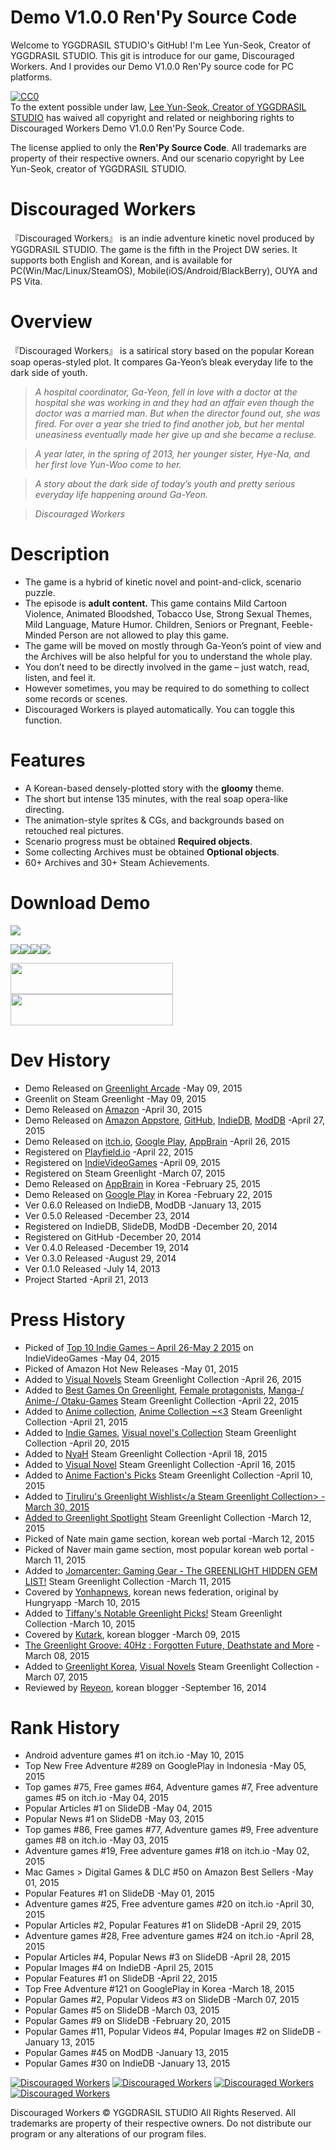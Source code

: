 Demo V1.0.0 Ren'Py Source Code
===================
Welcome to YGGDRASIL STUDIO's GitHub! I'm Lee Yun-Seok, Creator of YGGDRASIL STUDIO. This git is introduce for our game, Discouraged Workers. And I provides our Demo V1.0.0 Ren'Py source code for PC platforms.

<p xmlns:dct="http://purl.org/dc/terms/">
  <a rel="license"
     href="http://creativecommons.org/publicdomain/zero/1.0/">
    <img src="http://i.creativecommons.org/p/zero/1.0/88x31.png" style="border-style: none;" alt="CC0" />
  </a>
  <br />
  To the extent possible under law,
  <a rel="dct:publisher"
     href="https://github.com/YGGDRASIL-STUDIO/Discouraged-Workers">
    <span property="dct:title">Lee Yun-Seok, Creator of YGGDRASIL STUDIO</span></a>
  has waived all copyright and related or neighboring rights to
  <span property="dct:title">Discouraged Workers Demo V1.0.0 Ren'Py Source Code</span>.
</p>

The license applied to only the **Ren'Py Source Code**. All trademarks are property of their respective owners. And our scenario copyright by Lee Yun-Seok, creator of YGGDRASIL STUDIO.

Discouraged Workers
===================
『Discouraged Workers』 is an indie adventure kinetic novel produced by YGGDRASIL STUDIO. The game is the fifth in the Project DW series. It supports both English and Korean, and is available for PC(Win/Mac/Linux/SteamOS), Mobile(iOS/Android/BlackBerry), OUYA and PS Vita.


Overview
===================
『Discouraged Workers』 is a satirical story based on the popular Korean soap operas-styled plot. It compares Ga-Yeon’s bleak everyday life to the dark side of youth.

> _A hospital coordinator, Ga-Yeon, fell in love with a doctor at the hospital she was working in and they had an affair even though the doctor was a married man. But when the director found out, she was fired. For over a year she tried to find another job, but her mental uneasiness eventually made her give up and she became a recluse._

> _A year later, in the spring of 2013, her younger sister, Hye-Na, and her first love Yun-Woo come to her._

> _A story about the dark side of today’s youth and pretty serious everyday life happening around Ga-Yeon._

> _Discouraged Workers_


Description
===================
- The game is a hybrid of kinetic novel and point-and-click, scenario puzzle.
- The episode is **adult content.** This game contains Mild Cartoon Violence, Animated Bloodshed, Tobacco Use, Strong Sexual Themes, Mild Language, Mature Humor. Children, Seniors or Pregnant, Feeble-Minded Person are not allowed to play this game. 
- The game will be moved on mostly through Ga-Yeon’s point of view and the Archives will be also helpful for you to understand the whole play.
- You don’t need to be directly involved in the game – just watch, read, listen, and feel it.
- However sometimes, you may be required to do something to collect some records or scenes.
- Discouraged Workers is played automatically. You can toggle this function.


Features
===================
- A Korean-based densely-plotted story with the **gloomy** theme.
- The short but intense 135 minutes, with the real soap opera-like directing.
- The animation-style sprites & CGs, and backgrounds based on retouched real pictures.
- Scenario progress must be obtained **Required objects**. 
- Some collecting Archives must be obtained **Optional objects**. 
- 60+ Archives and 30+ Steam Achievements.


Download Demo
===================
<img src="https://yggdrasil-studio.github.io/Discouraged-Workers/images/rating_demo.png" />

<a href="http://yggdrasilstudio.itch.io/discouraged-workers" target="_blank"><img src="https://yggdrasil-studio.github.io/Discouraged-Workers/images/itchio.png" /></a><a href="http://www.amazon.com/s/ref=bl_sr_videogames-download?_encoding=UTF8&field-brandtextbin=YGGDRASIL%20STUDIO&node=468642" target="_blank"><img src="https://yggdrasil-studio.github.io/Discouraged-Workers/images/amazon.png" /></a><a href="https://play.google.com/store/apps/details?id=kr.indiegame.dw" target="_blank"><img src="http://yggdrasil-studio.github.io/Discouraged-Workers/images/googleplay.png" /></a><a href="http://www.amazon.com/gp/product/B00WQGAGBO" target="_blank"><img src="https://yggdrasil-studio.github.io/Discouraged-Workers/images/kindle.png" /></a>

<a href="http://www.indiedb.com/games/discouraged-workers/downloads" target="_blank"><img src="http://button.indiedb.com/download/medium/83861.png" alt="" width="260" height="50" /></a><a href="http://www.moddb.com/games/discouraged-workers/downloads" target="_blank"><img src="http://button.moddb.com/download/medium/83861.png" alt="" width="260" height="50" /></a>


Dev History
===================
* Demo Released on <a href="http://greenlightarcade.com/game/31/discouraged-workers" target="_blank">Greenlight Arcade</a> -May 09, 2015
* Greenlit on Steam Greenlight -May 09, 2015
* Demo Released on <a href="http://www.amazon.com/s/ref=bl_sr_videogames-download?_encoding=UTF8&field-brandtextbin=YGGDRASIL%20STUDIO&node=468642" target="_blank">Amazon</a> -April 30, 2015
* Demo Released on <a href="http://www.amazon.com/gp/product/B00WQGAGBO" target="_blank">Amazon Appstore</a>, <a href="https://github.com/YGGDRASIL-STUDIO/Discouraged-Workers" target="_blank">GitHub</a>, <a href="http://www.indiedb.com/games/discouraged-workers" target="_blank">IndieDB</a>, <a href="http://www.moddb.com/games/discouraged-workers" target="_blank">ModDB</a> -April 27, 2015
* Demo Released on <a href="http://yggdrasilstudio.itch.io/discouraged-workers" target="_blank">itch.io</a>, <a href="https://play.google.com/store/apps/details?id=kr.indiegame.dw" target="_blank">Google Play</a>, <a href="http://www.appbrain.com/app/kr.indiegame.dw" target="_blank">AppBrain</a> -April 26, 2015
* Registered on <a href="http://playfield.io/discouraged-workers" target="_blank">Playfield.io</a> -April 22, 2015
* Registered on <a href="http://indievideogames.com/discouraged-workers/" target="_blank">IndieVideoGames</a> -April 09, 2015
* Registered on Steam Greenlight -March 07, 2015 
* Demo Released on <a href="http://www.appbrain.com/app/kr.indiegame.dw" target="_blank">AppBrain</a> in Korea -February 25, 2015
* Demo Released on <a href="https://play.google.com/store/apps/details?id=kr.indiegame.dw" target="_blank">Google Play</a> in Korea -February 22, 2015
* Ver 0.6.0 Released on IndieDB, ModDB -January 13, 2015
* Ver 0.5.0 Released -December 23, 2014
* Registered on IndieDB, SlideDB, ModDB -December 20, 2014
* Registered on GitHub -December 20, 2014
* Ver 0.4.0 Released -December 19, 2014
* Ver 0.3.0 Released -August 29, 2014
* Ver 0.1.0 Released -July 14, 2013
* Project Started -April 21, 2013

Press History
===================
* Picked of <a href="http://indievideogames.com/top-10-indie-games-april-26-may-2-2015/" target="_blank">Top 10 Indie Games – April 26-May 2 2015</a> on IndieVideoGames -May 04, 2015
* Picked of Amazon Hot New Releases -May 01, 2015
* Added to <a href="http://steamcommunity.com/sharedfiles/filedetails/?id=367255613" target="_blank">Visual Novels</a> Steam Greenlight Collection -April 26, 2015
* Added to <a href="http://steamcommunity.com/sharedfiles/filedetails/?id=273781039" target="_blank">Best Games On Greenlight</a>, <a href="http://steamcommunity.com/sharedfiles/filedetails/?id=106578306" target="_blank">Female protagonists</a>, <a href="http://steamcommunity.com/sharedfiles/filedetails/?id=231854227" target="_blank">Manga-/ Anime-/ Otaku-Games</a> Steam Greenlight Collection -April 22, 2015
* Added to <a href="http://steamcommunity.com/sharedfiles/filedetails/?id=329035179" target="_blank">Anime collection</a>, <a href="http://steamcommunity.com/sharedfiles/filedetails/?id=329033728" target="_blank">Anime Collection ~<3</a> Steam Greenlight Collection -April 21, 2015
* Added to <a href="http://steamcommunity.com/sharedfiles/filedetails/?id=171822259" target="_blank">Indie Games</a>, <a href="http://steamcommunity.com/sharedfiles/filedetails/?id=378266976" target="_blank">Visual novel's Collection</a> Steam Greenlight Collection -April 20, 2015
* Added to <a href="http://steamcommunity.com/sharedfiles/filedetails/?id=93428541" target="_blank">NyaH</a> Steam Greenlight Collection -April 18, 2015
* Added to <a href="http://steamcommunity.com/sharedfiles/filedetails/?id=37676251" target="_blank">Visual Novel</a> Steam Greenlight Collection -April 16, 2015
* Added to <a href="http://steamcommunity.com/sharedfiles/filedetails/?id=93338297" target="_blank">Anime Faction's Picks</a> Steam Greenlight Collection -April 10, 2015 
* Added to <a href="http://steamcommunity.com/sharedfiles/filedetails/?id=237657618" target="_blank">Tiruliru's Greenlight Wishlist</a Steam Greenlight Collection> -March 30, 2015
* Added to <a href="http://steamcommunity.com/sharedfiles/filedetails/?id=392172373" target="_blank">Greenlight Spotlight</a> Steam Greenlight Collection -March 12, 2015
* Picked of Nate main game section, korean web portal -March 12, 2015
* Picked of Naver main game section, most popular korean web portal -March 11, 2015
* Added to <a href="http://steamcommunity.com/sharedfiles/filedetails/?id=370448209" target="_blank">Jomarcenter: Gaming Gear - The GREENLIGHT HIDDEN GEM LIST!</a> Steam Greenlight Collection -March 11, 2015
* Covered by <a href="http://sports.news.naver.com/sports/index.nhn?category=game_general&ctg=news&mod=read&office_id=479&article_id=0000002284&date=20150310&page=2" target="_blank">Yonhapnews</a>, korean news federation, original by Hungryapp -March 10, 2015
* Added to <a href="http://steamcommunity.com/sharedfiles/filedetails/?id=159440735" target="_blank">Tiffany's Notable Greenlight Picks!</a> Steam Greenlight Collection -March 10, 2015
* Covered by <a href="http://blog.naver.com/kitpage/220295062670" target="_blank">Kutark</a>, korean blogger -March 09, 2015
* <a href="http://wraithkal.info/the-greenlight-groove-march-08-2015/" target="_blank">The Greenlight Groove: 40Hz : Forgotten Future, Deathstate and More</a> -March 08, 2015
* Added to <a href="http://steamcommunity.com/sharedfiles/filedetails/?id=195002500" target="_blank">Greenlight Korea</a>, <a href="http://steamcommunity.com/sharedfiles/filedetails/?id=176383544" target="_blank">Visual Novels</a> Steam Greenlight Collection -March 07, 2015
* Reviewed by <a href="http://mmoo55.blog.me/220123474565" target="_blank">Reyeon</a>, korean blogger -September 16, 2014
 
Rank History
===================
* Android adventure games #1 on itch.io -May 10, 2015
* Top New Free Adventure #289 on GooglePlay in Indonesia -May 05, 2015
* Top games #75, Free games #64, Adventure games #7, Free adventure games #5 on itch.io -May 04, 2015
* Popular Articles #1 on SlideDB -May 04, 2015
* Popular News #1 on SlideDB -May 03, 2015
* Top games #86, Free games #77, Adventure games #9, Free adventure games #8 on itch.io -May 03, 2015
* Adventure games #19, Free adventure games #18 on itch.io -May 02, 2015
* Mac Games > Digital Games & DLC #50 on Amazon Best Sellers -May 01, 2015
* Popular Features #1 on SlideDB -May 01, 2015
* Adventure games #25, Free adventure games #20 on itch.io -April 30, 2015
* Popular Articles #2, Popular Features #1 on SlideDB -April 29, 2015
* Adventure games #28, Free adventure games #24 on itch.io -April 28, 2015
* Popular Articles #4, Popular News #3 on SlideDB -April 28, 2015
* Popular Images #4 on IndieDB -April 25, 2015
* Popular Features #1 on SlideDB -April 22, 2015
* Top Free Adventure #121 on GooglePlay in Korea -March 18, 2015
* Popular Games #2, Popular Videos #3 on SlideDB -March 07, 2015
* Popular Games #5 on SlideDB -March 03, 2015
* Popular Games #9 on SlideDB -February 20, 2015
* Popular Games #11, Popular Videos #4, Popular Images #2 on SlideDB -January 13, 2015
* Popular Games #45 on ModDB -January 13, 2015
* Popular Games #30 on IndieDB -January 13, 2015


<a href="http://www.desura.com/games/discouraged-workers" title="View Discouraged Workers on Desura" target="_blank"><img src="http://button.desura.com/popularity/medium/games/32158.png" alt="Discouraged Workers" /></a> <a href="http://www.indiedb.com/games/discouraged-workers" title="View Discouraged Workers on Indie DB" target="_blank"><img src="http://button.indiedb.com/popularity/medium/games/37293.png" alt="Discouraged Workers" /></a> <a href="http://www.slidedb.com/games/discouraged-workers" title="View Discouraged Workers on Slide DB" target="_blank"><img src="http://button.slidedb.com/popularity/medium/games/37293.png" alt="Discouraged Workers" /></a> <a href="http://www.moddb.com/games/discouraged-workers" title="View Discouraged Workers on Mod DB" target="_blank"><img src="http://button.moddb.com/popularity/medium/games/37293.png" alt="Discouraged Workers" /></a>

Discouraged Workers :copyright: YGGDRASIL STUDIO All Rights Reserved.
All trademarks are property of their respective owners. Do not distribute our program or any alterations of our program files.
